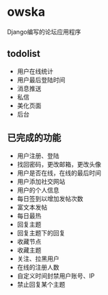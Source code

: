 # owska
Django编写的论坛应用程序

## todolist

- 用户在线统计
- 用户最后登陆时间
- 消息推送
- 私信
- 美化页面
- 后台

## 已完成的功能

- 用户注册、登陆
- 找回密码，更改邮箱，更改头像
- 用户是否在线，在线的最后时间
- 用户添加社交网站
- 用户的个人信息
- 每日签到以增加发帖次数
- 富文本发帖
- 每日最热
- 回复主题
- 回复主题下的回复
- 收藏节点
- 收藏主题
- 关注、拉黑用户
- 在线的注册人数
- 自定义时间封禁用户账号、IP
- 禁止回复某个主题


